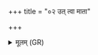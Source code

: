 +++
title = "०२ उत् त्वा माता"

+++
<details><summary>मूलम् (GR)</summary>

उत् त्वा माता स्थापयतु  
प्र त्वा नुदताम् अश्विना ।  
अधा शिशुर् इव मातरं  
माम् एवान्व् एतु ते मनः ॥
</details>